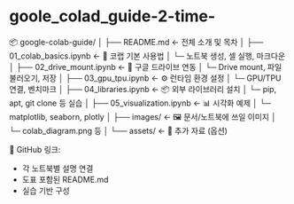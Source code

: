# goole_colad_guide-2-time-
📦 google-colab-guide/
│
├── README.md                  ← 전체 소개 및 목차
│
├── 01_colab_basics.ipynb      ← 📘 코랩 기본 사용법
│   └─ 노트북 생성, 셀 실행, 마크다운
│
├── 02_drive_mount.ipynb       ← 🔗 구글 드라이브 연동
│   └─ Drive mount, 파일 불러오기, 저장
│
├── 03_gpu_tpu.ipynb           ← ⚙️ 런타임 환경 설정
│   └─ GPU/TPU 연결, 벤치마크
│
├── 04_libraries.ipynb         ← 📦 외부 라이브러리 설치
│   └─ pip, apt, git clone 등 실습
│
├── 05_visualization.ipynb     ← 📊 시각화 예제
│   └─ matplotlib, seaborn, plotly
│
├── images/                    ← 🖼️ 문서/노트북에 쓰일 이미지
│   └─ colab_diagram.png 등
│
└── assets/                    ← 📁 추가 자료 (옵션)

📌 GitHub 링크:
- 각 노트북별 설명 연결
- 도표 포함된 README.md
- 실습 기반 구성
